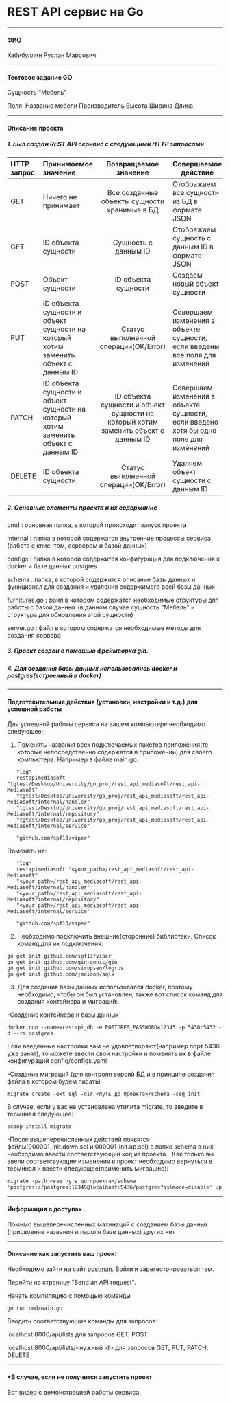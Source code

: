 # REST API сервис на Go
***
#### ФИО
Хабибуллин Руслан Марсович
***
#### Тестовое задание GO
Сущность "Мебель"

Поля: Название мебели
    Производитель
    Высота
    Ширина
    Длина

***
#### Описание проекта
##### 1. Был создан REST API серивис с следующими HTTP запросами

  HTTP запрос | Принимоемое значение | Возвращаемое значение | Совершаемое действие
 :------------|:---------------------|:-----------------------:|----
 GET    | Ничего не принимает | Все созданные объекты сущности хранимые в БД| Отображаем все сущности из БД в формате JSON
 GET    | ID объекта сущности | Сущность с данным ID | Отображаем сущность с данным ID в формате JSON
 POST | Объект сущности | ID объекта сущности | Создаем новый объект сущности 
 PUT | ID объекта сущности и объект сущности на который хотим заменить объект с данным ID | Статус выполненной операции(OK/Error) | Совершаем изменения в объекте сущности, если введены все поля для изменений
 PATCH | ID объекта сущности и объект сущности на который хотим заменить объект с данным ID | ID объекта сущности и объект сущности на который хотим заменить объект с данным ID | Совершаем изменения в объекте сущности, если введено хотя бы одно поле для изменений
 DELETE | ID объекта сущности | Статус выполненной операции(OK/Error) | Удаляем объект сущности с данным ID

##### 2. Основные элементы проекта и их содержание

cmd
 : основная папка, в которой происходит запуск проекта

internal
: папка в которой содержатся внутренние процессы сервиса (работа с клиентом, сервером и базой данных)

configs
: папка в которой содержится конфигурация для подключения к docker и базе данных postgres

 schema
 : папка, в которой содержится описание базы данных и функционал для создания и удаления содержимого всей базы данных

 furnitures.go
 : файл в котором содержатся необходимые структуры для работы с базой данных (в данном случае сущность "Мебель" и структура для обновления этой сущности)

 server.go
 : файл в котором содержатся необходимые методы для создания сервера

##### 3. Проект создан с помощью фреймворка gin.
##### 4. Для создания базы данных использовались docker и postgres(встроенный в docker)
***
#### Подготовительные действия (установки, настройки и т.д.) для успешной работы

Для успешной работы сервиса на вашем компьютере необходимо следующее:
1. Поменять названия всех подключаемых пакетов приложения(те которые непосредственно содержатся в приложении) для своего компьютера. Например в файле main.go:
 ```
    "log"
	restapimediasoft "tgtest/Desktop/Univercity/go_proj/rest_api_mediasoft/rest_api-Mediasoft"
	"tgtest/Desktop/Univercity/go_proj/rest_api_mediasoft/rest_api-Mediasoft/internal/handler"
	"tgtest/Desktop/Univercity/go_proj/rest_api_mediasoft/rest_api-Mediasoft/internal/repository"
	"tgtest/Desktop/Univercity/go_proj/rest_api_mediasoft/rest_api-Mediasoft/internal/service"

	"github.com/spf13/viper"
 ```
 Поменять на: 
 ```
    "log"
	restapimediasoft "<your_path>/rest_api_mediasoft/rest_api-Mediasoft"
	"<your_path>/rest_api_mediasoft/rest_api-Mediasoft/internal/handler"
	"<your_path>/rest_api_mediasoft/rest_api-Mediasoft/internal/repository"
	"<your_path>/rest_api_mediasoft/rest_api-Mediasoft/internal/service"

	"github.com/spf13/viper"
 ```
2. Необходимо подключить внешние(сторонние) библиотеки. Список команд для их подключения:
```
go get init github.com/spf13/viper
go get init github.com/gin-gonic/gin
go get init github.com/sirupsen/logrus 
go get init github.com/jmoiron/sqlx

```
3. Для создания базы данных использовался docker, поэтому необходимо, чтобы он был установлен, также вот список команд для создания контейнера и миграций: 

-Создание контейнера и базы данных
```
docker run --name=restapi_db -e POSTGRES_PASSWORD=12345 -p 5436:5432 -d --rm postgres
```
Если введенные настройки вам не удовлетворяют(например порт 5436 уже занят), то можете ввести свои настройки и поменять их в файле конфигураций config/configs.yaml

-Создание миграций (для контроля версий БД и в принципе создания файла в котором будем писать)
```
migrate create -ext sql -dir <путь до проекта>/schema -seq init
```
В случае, если у вас не установлена утилита migrate, то введите в терминал следующее:
```
scoop install migrate
```
-После вышеперечисленных действий появятся файлы(000001_init.down.sql и 000001_init.up.sql) в папке schema в них необходимо ввести соответствующий код из проекта.
-Как только вы ввели соответсвующие изменения в проект необходимо вернуться в терминал и ввести следующее(применить миграцию):
```
migrate -path <ваш путь до проекта>/schema 'postgres://postgres:12345@localhost:5436/postgres?sslmode=disable' up
```
***
#### Информация о доступах
Помимо вышеперечисленных махинаций с созданием базы данных (присвоение названия и пароля базе данных) других нет
***
#### Описание как запустить ваш проект
Необходимо зайти на сайт [postman](https://www.postman.com/).
 Войти и зарегестрироваться там.
 
 Перейти на страницу "Send an API request".
 
 Начать компиляцию с помощью команды
 
 ```
 go run cmd/main.go
 ```
 Вводить соответствующие команды для запросов:
 
 localhost:8000/api/lists для запросов GET, POST
 
 localhost:8000/api/lists/<нужный id> для запросов GET, PUT, PATCH, DELETE
 

***
#### *В случае, если не получится запустить проект
Вот [видео](https://www.youtube.com/watch?v=egnFzrOKO6A) с демонстрацией работы сервиса.
